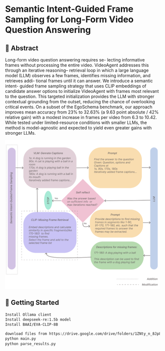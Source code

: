 # Semantic Intent-Guided Frame Sampling for Long-Form Video Question Answering

## 🔮 Abstract

Long-form video question answering requires se-
lecting informative frames without processing the entire video.
VideoAgent addresses this through an iterative reasoning–
retrieval loop in which a large language model (LLM) observes
a few frames, identifies missing information, and retrieves addi-
tional frames until it can answer. We introduce a semantic intent-
guided frame sampling strategy that uses CLIP embeddings of
candidate answer options to initialize VideoAgent with frames
most relevant to the question. This targeted initialization provides
the LLM with stronger contextual grounding from the outset,
reducing the chance of overlooking critical events. On a subset
of the EgoSchema benchmark, our approach improves mean
accuracy from 23% to 32.63% (a 9.63 point absolute / 42%
relative gain) with a modest increase in frames per video from
6.3 to 10.42. While tested under limited-resource conditions with
smaller LLMs, the method is model-agnostic and expected to
yield even greater gains with stronger LLMs.

<img src="teaser.png"></img>

## 🚀 Getting Started

```
Install Ollama client
Install deepseek-re:1.5b model
Install BAAI/EVA-CLIP-8B
```

```bash
download files from https://drive.google.com/drive/folders/1ZNty_n_8Jp8lObudbckkObHnYCvakgvY?usp=sharing
python main.py
python parse_results.py

```
